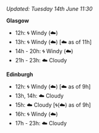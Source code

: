 *Updated: Tuesday 14th June 11:30*

**Glasgow**

* 12h: :cyclone: Windy (:cloud:)
* 13h: :cyclone: Windy (:cloud:) [:cloud: as of 11h]
* 14h - 20h: :cyclone: Windy (:cloud:)
* 21h - 23h: :cloud: Cloudy

**Edinburgh**

* 12h: :cyclone: Windy (:cloud:) [:cloud: as of 9h]
* 13h, 14h: :cloud: Cloudy
* 15h: :cloud: Cloudy [:cyclone:(:cloud:) as of 9h]
* 16h: :cyclone: Windy (:cloud:)
* 17h - 23h: :cloud: Cloudy
